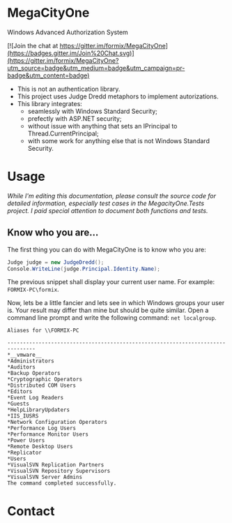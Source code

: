 # MegaCityOne
Windows Advanced Authorization System

[![Join the chat at https://gitter.im/formix/MegaCityOne](https://badges.gitter.im/Join%20Chat.svg)](https://gitter.im/formix/MegaCityOne?utm_source=badge&utm_medium=badge&utm_campaign=pr-badge&utm_content=badge)

* This is not an authentication library.
* This project uses Judge Dredd metaphors to implement autorizations.
* This library integrates:
    * seamlessly with Windows Standard Security;
    * prefectly with ASP.NET security;
    * without issue with anything that sets an IPrincipal to Thread.CurrentPrincipal;
    * with some work for anything else that is not Windows Standard Security.

# Usage

_While I'm editing this documentation, please consult the source code for 
detailed information, especially test cases in the MegacityOne.Tests
project. I paid special attention to document both functions and tests._

## Know who you are...

The first thing you can do with MegaCityOne is to know who you are:

```c#
Judge judge = new JudgeDredd();
Console.WriteLine(judge.Principal.Identity.Name);
```

The previous snippet shall display your current user name. For example:
`FORMIX-PC\formix`.

Now, lets be a little fancier and lets see in which Windows groups your 
user is. Your result may differ than mine but should be quite similar.
Open a command line prompt and write the following command: `net localgroup`.

```
Aliases for \\FORMIX-PC

-------------------------------------------------------------------------------
*__vmware__
*Administrators
*Auditors
*Backup Operators
*Cryptographic Operators
*Distributed COM Users
*Editors
*Event Log Readers
*Guests
*HelpLibraryUpdaters
*IIS_IUSRS
*Network Configuration Operators
*Performance Log Users
*Performance Monitor Users
*Power Users
*Remote Desktop Users
*Replicator
*Users
*VisualSVN Replication Partners
*VisualSVN Repository Supervisors
*VisualSVN Server Admins
The command completed successfully.
```

# Contact

